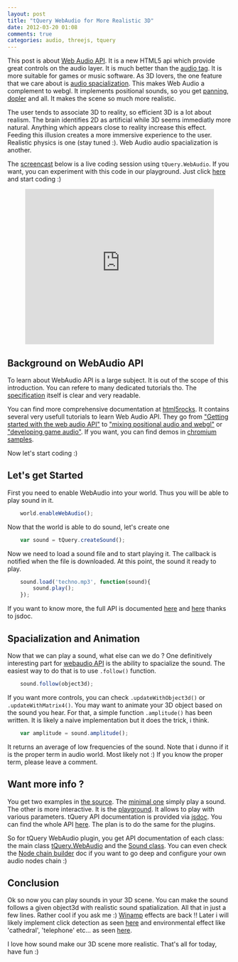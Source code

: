 ```yaml
---
layout: post
title: "tQuery WebAudio for More Realistic 3D"
date: 2012-03-20 01:08
comments: true
categories: audio, threejs, tquery
---
```


This post is about
[Web Audio API](https://dvcs.w3.org/hg/audio/raw-file/tip/webaudio/specification.html).
It is a new HTML5 api which provide great controls on the audio layer.
It is much better than the
[audio tag](http://www.w3.org/TR/html5/the-iframe-element.html#the-audio-element).
It is more suitable for games or music software.
As 3D lovers, the one feature that we care about is
[audio spacialization](http://en.wikipedia.org/wiki/3D_audio_effect).
This makes Web Audio a complement to webgl.
It implements positional sounds, so you
get
[panning](http://en.wikipedia.org/wiki/Panning_\(audio\)),
[dopler](http://en.wikipedia.org/wiki/Doppler_effect)
and all.
It makes the scene so much more realistic.

The user tends to associate 3D to reality, so efficient 3D is a lot about realism.
The brain identifies 2D as artificial while 3D seems immediatly more natural.
Anything which appears close to reality increase this effect.
Feeding this illusion creates a more immersive experience to the user.
Realistic physics is one (stay tuned :).
Web Audio audio spacialization is another.

The
[screencast](http://youtu.be/QjRF0_KENQ8)
below is a live coding session using ```tQuery.WebAudio```.
If you want, you can experiment with this code in our playground. Just click 
[here](http://bit.ly/GApgWg)
and start coding :)

<center>
	<iframe width="425" height="349" src="http://www.youtube.com/embed/QjRF0_KENQ8" frameborder="0" allowfullscreen></iframe>
</center>

<!-- more -->

## Background on WebAudio API

To learn about WebAudio API is a large subject.
It is out of the scope of this introduction.
You can refere to many dedicated tutorials tho.
The [specification](https://dvcs.w3.org/hg/audio/raw-file/tip/webaudio/specification.html)
itself is clear and very readable.

You can find more comprehensive documentation at [html5rocks](html://html5rocks.com).
It contains several very usefull tutorials to learn Web Audio API.
They go from
["Getting started with the web audio API"](http://www.html5rocks.com/en/tutorials/webaudio/intro/)
to
["mixing positional audio and webgl"](http://www.html5rocks.com/en/tutorials/webaudio/positional_audio/)
or
["developing game audio"](http://www.html5rocks.com/en/tutorials/webaudio/games/).
If you want, you can find demos in
[chromium samples](http://chromium.googlecode.com/svn/trunk/samples/audio/index.html).

Now let's start coding :)

## Let's get Started

First you need to enable WebAudio into your world. 
Thus you will be able to play sound in it. 

```javascript
    world.enableWebAudio();
```

Now that the world is able to do sound, let's create one

```javascript
    var sound = tQuery.createSound();
```

Now we need to load a sound file and to start playing it. The callback
is notified when the file is downloaded. At this point, the sound
it ready to play.

```javascript
    sound.load('techno.mp3', function(sound){
        sound.play();
    });
```

If you want to know more, the full API is documented 
[here](http://jeromeetienne.github.com/tquery/docs/symbols/tQuery.WebAudio.Sound.html)
and
[here](http://jeromeetienne.github.com/tquery/docs/symbols/tQuery.WebAudio.html)
thanks to jsdoc.

## Spacialization and Animation

Now that we can play a sound, what else can we do ? One definitively interesting part for
[webaudio API](https://dvcs.w3.org/hg/audio/raw-file/tip/webaudio/specification.html)
is the ability to spacialize the sound.
The easiest way to do that is to use ```.follow()``` function. 

```javascript
    sound.follow(object3d);
```

If you want more controls, you can check
```.updateWithObject3d()``` or ```.updateWithMatrix4()```.
You may want to animate your 3D object based on the sound you hear.
For that, a simple function ```.amplitude()``` has been written.
It is likely a naive implementation but it does the trick, i think.

```javascript
    var amplitude = sound.amplitude();
```

It returns an average of low frequencies of the sound.
Note that i dunno if it is the proper term in audio world.
Most likely not :) If you know the proper term, please leave a comment.

## Want more info ?

You get two examples in
[the source](https://github.com/jeromeetienne/tquery/tree/master/plugins/webaudio/examples).
The
[minimal one](http://jeromeetienne.github.com/tquery/plugins/webaudio/examples/)
simply play a sound.
The other is more interactive. It is the
[playground](http://jeromeetienne.github.com/tquery/plugins/webaudio/examples/playground).
It allows to play with various parameters.
tQuery API documentation is provided via
[jsdoc](http://code.google.com/p/jsdoc-toolkit/).
You can find the whole API 
[here](http://jeromeetienne.github.com/tquery/).
The plan is to do the same for the plugins.

So for tQuery WebAudio plugin, you get API documentation of each class: the main class
[tQuery.WebAudio](http://jeromeetienne.github.com/tquery/docs/symbols/tQuery.WebAudio.html)
and the
[Sound class](http://jeromeetienne.github.com/tquery/docs/symbols/tQuery.WebAudio.Sound.html).
You can even check the
[Node chain builder](http://jeromeetienne.github.com/tquery/docs/symbols/tQuery.WebAudio.NodeChainBuilder.html)
doc if you want to go deep and configure your own audio nodes chain :)

## Conclusion

Ok so now you can play sounds in your 3D scene. You can make the sound follows a given
object3d with realistic sound spatialization. All that in just a few lines. Rather cool
if you ask me :)
[Winamp](http://en.wikipedia.org/wiki/Winamp) effects are back !!
Later i will likely implement
click detection as seen
[here](http://www.html5rocks.com/en/tutorials/webaudio/games/#toc-clip-detect)
and environmental effect like 'cathedral', 'telephone' etc...
as seen
[here](http://www.html5rocks.com/en/tutorials/webaudio/positional_audio/#toc-enveffects).

I love how sound make our 3D scene more realistic. That's all for today, have fun :)


